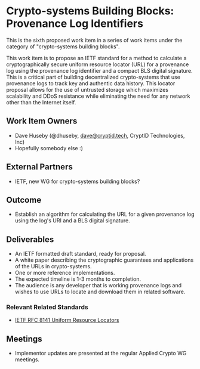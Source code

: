 # Crypto-systems Building Blocks: Provenance Log Identifiers

This is the sixth proposed work item in a series of work items under the
category of "crypto-systems building blocks".

This work item is to propose an IETF standard for a method to calculate a
cryptographically secure uniform resource locator (URL) for a provenance log
using the provenance log identifier and a compact BLS digital signature. This
is a critical part of building decentralized crypto-systems that use provenance
logs to track key and authentic data history. This locator proposal allows for
the use of untrusted storage which maximizes scalability and DDoS resistance
while eliminating the need for any network other than the Internet itself.

## Work Item Owners
- Dave Huseby (@dhuseby, dave@cryptid.tech, CryptID Technologies, Inc)
- Hopefully somebody else :)

## External Partners
- IETF, new WG for crypto-systems building blocks?

## Outcome
- Establish an algorithm for calculating the URL for a given provenance log
  using the log's URI and a BLS digital signature.

## Deliverables
- An IETF formatted draft standard, ready for proposal.
- A white paper describing the cryptographic guarantees and applications of the
  URLs in crypto-systems.
- One or more reference implementations.
- The expected timeline is 1-3 months to completion.
- The audience is any developer that is working provenance logs and wishes to
  use URLs to locate and download them in related software.

### Relevant Related Standards
- [IETF RFC 8141 Uniform Resource Locators][0]

## Meetings
- Implementor updates are presented at the regular Applied Crypto WG meetings.

[0]: https://datatracker.ietf.org/doc/html/rfc1738
